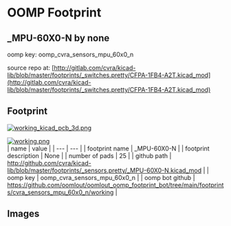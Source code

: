 # OOMP Footprint  
## _MPU-60X0-N  by none  
  
oomp key: oomp_cvra_sensors_mpu_60x0_n  
  
source repo at: [http://gitlab.com/cvra/kicad-lib/blob/master/footprints/_switches.pretty/CFPA-1FB4-A2T.kicad_mod](http://gitlab.com/cvra/kicad-lib/blob/master/footprints/_switches.pretty/CFPA-1FB4-A2T.kicad_mod)  
## Footprint  
  
[![working_kicad_pcb_3d.png](working_kicad_pcb_3d_600.png)](working_kicad_pcb_3d.png)  
  
[![working.png](working_600.png)](working.png)  
| name | value | 
| --- | --- | 
| footprint name | _MPU-60X0-N | 
| footprint description | None | 
| number of pads | 25 | 
| github path | http://github.com/cvra/kicad-lib/blob/master/footprints/_sensors.pretty/_MPU-60X0-N.kicad_mod | 
| oomp key | oomp_cvra_sensors_mpu_60x0_n | 
| oomp bot github | https://github.com/oomlout/oomlout_oomp_footprint_bot/tree/main/footprints/cvra_sensors_mpu_60x0_n/working | 
## Images  
